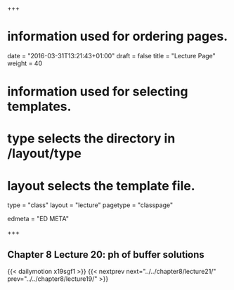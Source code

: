 +++
# information used for ordering pages.
date = "2016-03-31T13:21:43+01:00"
draft = false
title = "Lecture Page"
weight = 40

# information used for selecting templates.
# type selects the directory in /layout/type
# layout selects the template file.

type   = "class"
layout = "lecture"
pagetype = "classpage"





edmeta = "ED META"

+++
## Chapter 8 Lecture 20: ph of buffer solutions
{{< dailymotion x19sgf1 >}}
{{< nextprev next="../../chapter8/lecture21/"     prev="../../chapter8/lecture19/"  >}}

